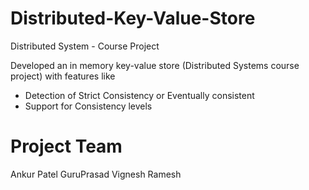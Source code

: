 # Distributed-Key-Value-Store
Distributed System - Course Project

Developed an in memory key-value store (Distributed Systems course project) with features like 
* Detection of Strict Consistency or Eventually consistent
* Support for Consistency levels



Project Team
==============
Ankur Patel
GuruPrasad 
Vignesh Ramesh
